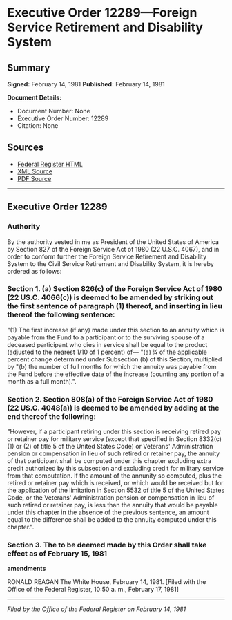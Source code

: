 # Executive Order 12289—Foreign Service Retirement and Disability System

## Summary

**Signed:** February 14, 1981
**Published:** February 14, 1981

**Document Details:**
- Document Number: None
- Executive Order Number: 12289
- Citation: None

## Sources
- [Federal Register HTML](https://www.presidency.ucsb.edu/documents/executive-order-12289-foreign-service-retirement-and-disability-system)
- [XML Source](None)
- [PDF Source](None)

---

## Executive Order 12289

### Authority

By the authority vested in me as President of the United States of America by Section 827 of the Foreign Service Act of 1980 (22 U.S.C. 4067), and in order to conform further the Foreign Service Retirement and Disability System to the Civil Service Retirement and Disability System, it is hereby ordered as follows:
### Section 1. (a) Section 826(c) of the Foreign Service Act of 1980 (22 US.C. 4066(c)) is deemed to be amended by striking out the first sentence of paragraph (1) thereof, and inserting in lieu thereof the following sentence:

"(1) The first increase (if any) made under this section to an annuity which is payable from the Fund to a participant or to the surviving spouse of a deceased participant who dies in service shall be equal to the product (adjusted to the nearest 1/10 of 1 percent) of—
"(a) ¼ of the applicable percent change determined under Subsection (b) of this Section, multiplied by
"(b) the number of full months for which the annuity was payable from the Fund before the effective date of the increase (counting any portion of a month as a full month).".

### Section 2. Section 808(a) of the Foreign Service Act of 1980 (22 US.C. 4048(a)) is deemed to be amended by adding at the end thereof the following:

"However, if a participant retiring under this section is receiving retired pay or retainer pay for military service (except that specified in Section 8332(c) (1) or (2) of title 5 of the United States Code) or Veterans' Administration pension or compensation in lieu of such retired or retainer pay, the annuity of that participant shall be computed under this chapter excluding extra credit authorized by this subsection and excluding credit for military service from that computation. If the amount of the annunity so computed, plus the retired or retainer pay which is received, or which would be received but for the application of the limitation in Section 5532 of title 5 of the United States Code, or the Veterans' Administration pension or compensation in lieu of such retired or retainer pay, is less than the annuity that would be payable under this chapter in the absence of the previous sentence, an amount equal to the difference shall be added to the annuity computed under this chapter.".

### Section 3. The  to be deemed made by this Order shall take effect as of February 15, 1981

**amendments**

RONALD REAGAN
The White House,
February 14, 1981.
[Filed with the Office of the Federal Register, 10:50 a. m., February 17, 1981]

---

*Filed by the Office of the Federal Register on February 14, 1981*

